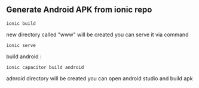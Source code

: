 ﻿## Generate Android APK from ionic repo 
   
    ionic build 
   new directory called "www" will be created you can  serve it  via  command 
	 

    ionic serve 

 build android : 
 

    ionic capacitor build android 
adnroid directory will be  created  you can  open  android  studio  and  build  apk 

 
    	
